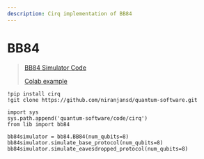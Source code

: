 ```yaml
---
description: Cirq implementation of BB84
---
```


# BB84

> [BB84 Simulator Code](../../code/cirq/lib/bb84.py)
>
> [Colab example](../../code/cirq/notebooks/BB84.ipynb)

```
!pip install cirq
!git clone https://github.com/niranjansd/quantum-software.git

import sys
sys.path.append('quantum-software/code/cirq')
from lib import bb84

bb84simulator = bb84.BB84(num_qubits=8)
bb84simulator.simulate_base_protocol(num_qubits=8)
bb84simulator.simulate_eavesdropped_protocol(num_qubits=8)
```
